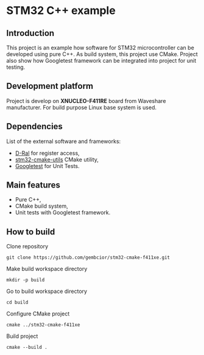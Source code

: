 # STM32 C++ example

## Introduction
This project is an example how software for STM32 microcontroller can be developed using pure C++.
As build system, this project use CMake.
Project also show how Googletest framework can be integrated into project for unit testing.

## Development platform
Project is develop on **XNUCLEO-F411RE** board from Waveshare manufacturer.
For build purpose Linux base system is used.

## Dependencies
List of the external software and frameworks:
 - [D-Ral](https://github.com/gembcior/d-ral) for register access,
 - [stm32-cmake-utils](https://github.com/gembcior/stm32-cmake-utils) CMake utility,
 - [Googletest](https://github.com/google/googletest) for Unit Tests.

## Main features
 - Pure C++,
 - CMake build system,
 - Unit tests with Googletest framework.

## How to build
Clone repository
```
git clone https://github.com/gembcior/stm32-cmake-f411xe.git
```

Make build workspace directory
```
mkdir -p build
```

Go to build workspace directory
```
cd build
```

Configure CMake project
```
cmake ../stm32-cmake-f411xe
```

Build project
```
cmake --build .
```
